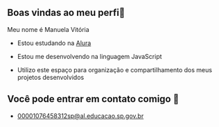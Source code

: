 ## Boas vindas ao meu perfi🌸


Meu nome é Manuela Vitória

- Estou estudando na [Alura](https://www.alura.com.br)

- Estou me desenvolvendo na linguagem JavaScript

- Utilizo este espaço para organização e compartilhamento dos meus projetos desenvolvidos

## Você pode entrar em contato comigo 📧

- 00001076458312sp@al.educacao.sp.gov.br

